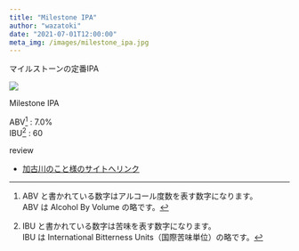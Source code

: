 ```yaml
---
title: "Milestone IPA"
author: "wazatoki"
date: "2021-07-01T12:00:00"
meta_img: /images/milestone_ipa.jpg
---
```


マイルストーンの定番IPA

<div class="figure">

![](/images/milestone_ipa.jpg)

<p class="caption">Milestone IPA</p>

</div>

ABV[^1] : 7.0%  
IBU[^2] : 60 


[^1]:ABV と書かれている数字はアルコール度数を表す数字になります。  
ABV は Alcohol By Volume の略です。

[^2]:IBU と書かれている数字は苦味を表す数字になります。  
IBU は International Bitterness Units（国際苦味単位）の略です。

review
* [加古川のこと様のサイトへリンク](https://harimania.com/yamada-store/kitano-kakogawa-milestone-ipa/)
